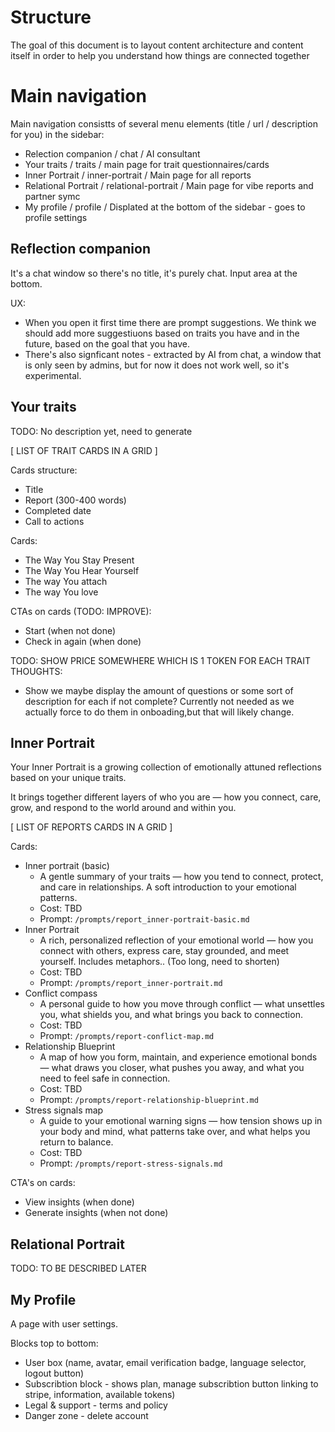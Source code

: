 # Structure

The goal of this document is to layout content architecture and content itself in order to help you understand how things are connected together

# Main navigation

Main navigation consistts of several menu elements (title / url / description for you) in the sidebar:

- Relection companion / chat / AI consultant
- Your traits / traits / main page for trait questionnaires/cards
- Inner Portrait / inner-portrait / Main page for all reports
- Relational Portrait / relational-portrait / Main page for vibe reports and partner symc
- My profile / profile / Displated at the bottom of the sidebar - goes to profile settings

## Reflection companion

It's a chat window so there's no title, it's purely chat. Input area at the bottom.

UX:

- When you open it first time there are prompt suggestions. We think we should add more suggestiuons based on traits you have and in the future, based on the goal that you have.
- There's also signficant notes - extracted by AI from chat, a window that is only seen by admins, but for now it does not work well, so it's experimental.

## Your traits

TODO: No description yet, need to generate

[ LIST OF TRAIT CARDS IN A GRID ]

Cards structure:

- Title
- Report (300-400 words)
- Completed date
- Call to actions

Cards:

- The Way You Stay Present
- The Way You Hear Yourself
- The way You attach
- The way You love

CTAs on cards (TODO: IMPROVE):

- Start (when not done)
- Check in again (when done)

TODO: SHOW PRICE SOMEWHERE WHICH IS 1 TOKEN FOR EACH TRAIT
THOUGHTS:

- Show we maybe display the amount of questions or some sort of description for each if not complete? Currently not needed as we actually force to do them in onboading,but that will likely change.

## Inner Portrait

Your Inner Portrait is a growing collection of emotionally attuned reflections based on your unique traits.

It brings together different layers of who you are — how you connect, care, grow, and respond to the world around and within you.

[ LIST OF REPORTS CARDS IN A GRID ]

Cards:

- Inner portrait (basic)
  - A gentle summary of your traits — how you tend to connect, protect, and care in relationships. A soft introduction to your emotional patterns.
  - Cost: TBD
  - Prompt: `/prompts/report_inner-portrait-basic.md`
- Inner Portrait
  - A rich, personalized reflection of your emotional world — how you connect with others, express care, stay grounded, and meet yourself. Includes metaphors.. (Too long, need to shorten)
  - Cost: TBD
  - Prompt: `/prompts/report_inner-portrait.md`
- Conflict compass
  - A personal guide to how you move through conflict — what unsettles you, what shields you, and what brings you back to connection.
  - Cost: TBD
  - Prompt: `/prompts/report-conflict-map.md`
- Relationship Blueprint
  - A map of how you form, maintain, and experience emotional bonds — what draws you closer, what pushes you away, and what you need to feel safe in connection.
  - Cost: TBD
  - Prompt: `/prompts/report-relationship-blueprint.md`
- Stress signals map
  - A guide to your emotional warning signs — how tension shows up in your body and mind, what patterns take over, and what helps you return to balance.
  - Cost: TBD
  - Prompt: `/prompts/report-stress-signals.md`

CTA's on cards:

- View insights (when done)
- Generate insights (when not done)

## Relational Portrait

TODO: TO BE DESCRIBED LATER

## My Profile

A page with user settings.

Blocks top to bottom:

- User box (name, avatar, email verification badge, language selector, logout button)
- Subscribtion block - shows plan, manage subscribtion button linking to stripe, information, available tokens)
- Legal & support - terms and policy
- Danger zone - delete account
